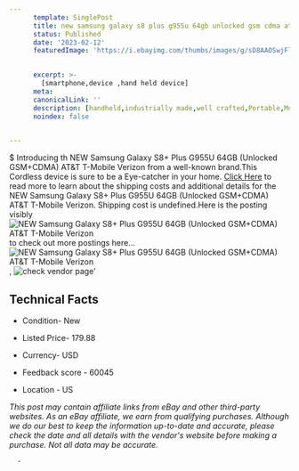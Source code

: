 ```yaml
---
      template: SinglePost
      title: new samsung galaxy s8 plus g955u 64gb unlocked gsm cdma at t t mobile verizon
      status: Published
      date: '2023-02-12'
      featuredImage: 'https://i.ebayimg.com/thumbs/images/g/sD8AAOSwjFleSvaq/s-l225.jpg'
       

      excerpt: >-
        [smartphone,device ,hand held device]
      meta:
      canonicalLink: ''
      description: [handheld,industrially made,well crafted,Portable,Mobile,Compact,Convenient,Lightweight,Maneuverable,Man-portable,Miniature,Carriable,Hand-held,Light,Holdable,Transportable,Mobile device,Pocket-sized,On-the-go,Wireless,Cordless,Compact size,Convenient size, smartphone,device ,hand held device]
      noindex: false
      

---
```

$
      Introducing th NEW Samsung Galaxy S8+ Plus G955U 64GB (Unlocked GSM+CDMA) AT&T T-Mobile Verizon from a well-known brand.This Cordless device  is sure to be a Eye-catcher in your home. [Click Here](https://www.ebay.com/itm/173966027949?hash=item28812eecad%3Ag%3AsD8AAOSwjFleSvaq&mkevt=1&mkcid=1&mkrid=711-53200-19255-0&campid=%253CePNCampaignId%253E&customid=%253CreferenceId%253E&toolid=10049) to read more to learn about the shipping costs and additional details for the NEW Samsung Galaxy S8+ Plus G955U 64GB (Unlocked GSM+CDMA) AT&T T-Mobile Verizon. Shipping cost is undefined.Here is the posting visibly ![NEW Samsung Galaxy S8+ Plus G955U 64GB (Unlocked GSM+CDMA) AT&T T-Mobile Verizon](https://i.ebayimg.com/thumbs/images/g/sD8AAOSwjFleSvaq/s-l225.jpg) to check out more postings here... ![NEW Samsung Galaxy S8+ Plus G955U 64GB (Unlocked GSM+CDMA) AT&T T-Mobile Verizon](https://i.ebayimg.com/images/g/sD8AAOSwjFleSvaq/s-l640.jpg), ![check vendor page](https://origin-galleryplus.ebayimg.com/ws/web/173966027949_2_0_1/225x225.jpg)'

      

 ## Technical Facts 



     
      

 - Condition- New 


      

 - Listed Price- 179.88 


      

 - Currency- USD 


      

 - Feedback score - 60045 


      

 - Location - US 


      
      

 *_This post may contain affiliate links from eBay and other third-party websites. As an eBay affiliate, we earn from qualifying purchases. Although we do our best to keep the information up-to-date and accurate, please check the date and all details with the vendor's website before making a purchase. Not all data may be accurate._*




      -
